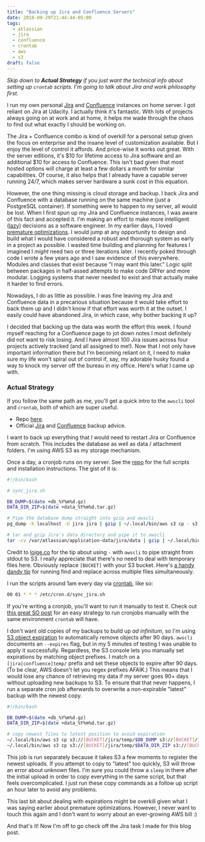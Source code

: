 ```yaml
---
title: "Backing up Jira and Confluence Servers"
date: 2018-09-29T21:44:44-05:00
tags: 
  - atlassian
  - jira
  - confluence
  - crontab
  - aws
  - s3
draft: false
---
```


*Skip down to **Actual Strategy** if you just want the technical info about setting up `crontab` scripts. I'm going to talk about Jira and work philosophy first.*

I run my own personal [Jira](https://www.atlassian.com/software/jira) and [Confluence](https://www.atlassian.com/software/confluence) instances on home server. I got reliant on Jira at Udacity. I actually think it's fantastic. With lots of projects always going on at work and at home, it helps me wade through the chaos to find out what exactly I should be working on.

The Jira + Confluence combo is kind of overkill for a personal setup given the focus on enterprise and the insane level of customization available. But I enjoy the level of control it affords. And price-wise it works out great. With the server editions, it's \$10 for lifetime access to Jira software and an additional \$10 for access to Confluence. This isn't bad given that most hosted options will charge at least a few dollars a month for similar capabilities. Of course, it also helps that I already have a capable server running 24/7, which makes server hardware a sunk cost in this equation.

However, the one thing missing is cloud storage and backup. I back Jira and Confluence with a database running on the same machine (just a PostgreSQL container). If something were to happen to my server, all would be lost. When I first spun up my Jira and Confluence instances, I was aware of this fact and accepted it. I'm making an effort to make more intelligent ([lazy](http://wiki.c2.com/?OptimizeLater)) decisions as a software engineer. In my earlier days, I loved [premature optimizations](http://wiki.c2.com/?PrematureOptimization). I would jump at any opportunity to design and build what I would have considered a robust and thorough system as early in a project as possible. I wasted time building and planning for features I imagined I *might* need two or three iterations later. I recently poked through code I wrote a few years ago and I saw evidence of this everywhere. Modules and classes that exist because "I may want this later." Logic split between packages in half-assed attempts to make code DRYer and more modular. Logging systems that never needed to exist and that actually make it harder to find errors.

Nowadays, I do as little as possible. I was fine leaving my Jira and Confluence data in a precarious situation because it would take effort to back them up and I didn't know if that effort was worth it at the outset. I easily could have abandoned Jira, in which case, why bother backing it up?

I decided that backing up the data was worth the effort this week. I found myself reaching for a Confluence page to jot down notes I most definitely did not want to risk losing. And I have almost 100 Jira issues across four projects actively tracked (and all assigned to me!). Now that I not only have important information there but I'm becoming reliant on it, I need to make sure my life won't spiral out of control if, say, my adorable husky found a way to knock my server off the bureau in my office. Here's what I came up with.

### Actual Strategy

If you follow the same path as me, you'll get a quick intro to the `awscli` tool and `crontab`, both of which are super useful.

* Repo [here](https://github.com/cameronwp/atlassian-server).
* Official [Jira](https://confluence.atlassian.com/adminjiraserver071/backing-up-data-802592964.html) and [Confluence](https://confluence.atlassian.com/doc/production-backup-strategy-38797389.html) backup advice.

I want to back up everything that I would need to restart Jira or Confluence from scratch. This includes the database as well as data / attachment folders. I'm using AWS S3 as my storage mechanism.

Once a day, a cronjob runs on my server. See the [repo](https://github.com/cameronwp/atlassian-server) for the full scripts and installation instructions. The gist of it is:

```sh
#!/bin/bash

# sync_jira.sh

DB_DUMP=$(date +db_%Y%m%d.gz)
DATA_DIR_ZIP=$(date +data_%Y%m%d.tar.gz)

# Pipe the database dump straight into gzip and awscli
pg_dump -h localhost -U jira jira | gzip | ~/.local/bin/aws s3 cp - s3://[BUCKET]/jira/temp/$DB_DUMP

# tar and gzip Jira's data directory and pipe it to awscli
tar -cv /var/atlassian/application-data/jira/data | gzip | ~/.local/bin/aws s3 cp - s3://[BUCKET]/jira/temp/$DATA_DIR_ZIP

```

Credit to [loige.co](https://loige.co/aws-command-line-s3-content-from-stdin-or-to-stdout/) for the tip about using ` - ` with `awscli` to pipe straight from stdout to S3. I really appreciate that there's no need to deal with temporary files here. Obviously replace `[BUCKET]` with your S3 bucket. Here's [a handy dandy tip](https://isaacsukin.com/news/2013/06/command-line-tip-replace-word-all-files-directory) for running find and replace across multiple files simultaneously.

I run the scripts around 1am every day via [crontab](https://crontab.guru/every-day-at-1am), like so:

```sh
00 01 * * * /etc/cron.d/sync_jira.sh
```

If you're writing a cronjob, you'll want to run it manually to test it. Check out [this great SO post](https://serverfault.com/questions/85893/running-a-cron-job-manually-and-immediately/85906) for an easy strategy to run cronjobs manually with the same environment `crontab` will have.

I don't want old copies of my backups to build up *ad infinitum*, so I'm using [S3 object expiration](https://aws.amazon.com/blogs/aws/amazon-s3-object-expiration/) to automatically remove objects after 90 days. `awscli` documents an `--expires` flag, but in my 5 minutes of testing I was unable to apply it successfully. Regardless, the S3 console lets you manually set expirations by matching object prefixes. I match on a `[jira|confluence]temp/` prefix and set these objects to expire after 90 days. (To be clear, AWS doesn't let you regex prefixes AFAIK.) This means that I would lose any chance of retrieving my data if my server goes 90+ days without uploading new backups to S3. To ensure that that never happens, I run a separate cron job afterwards to overwrite a non-expirable "latest" backup with the newest copy.

```sh
#!/bin/bash

DB_DUMP=$(date +db_%Y%m%d.gz)
DATA_DIR_ZIP=$(date +data_%Y%m%d.tar.gz)

# copy newest files to latest position to avoid expiration
~/.local/bin/aws s3 cp s3://[BUCKET]/jira/temp/$DB_DUMP s3://[BUCKET]/jira/latest_db.gz
~/.local/bin/aws s3 cp s3://[BUCKET]/jira/temp/$DATA_DIR_ZIP s3://[BUCKET]/jira/latest_data.tar.gz
```

This job is run separately because it takes S3 a few moments to register the newest uploads. If you attempt to copy to "latest" too quickly, S3 will throw an error about unknown files. I'm sure you could throw a `sleep` in there after the initial upload in order to copy everything in the same script, but that feels overcomplicated. I just run these copy commands as a follow up script an hour later to avoid any problems.

This last bit about dealing with expirations might be overkill given what I was saying earlier about premature optimizations. However, I never want to touch this again and I don't want to worry about an ever-growing AWS bill :)

And that's it! Now I'm off to go check off the Jira task I made for this blog post.
